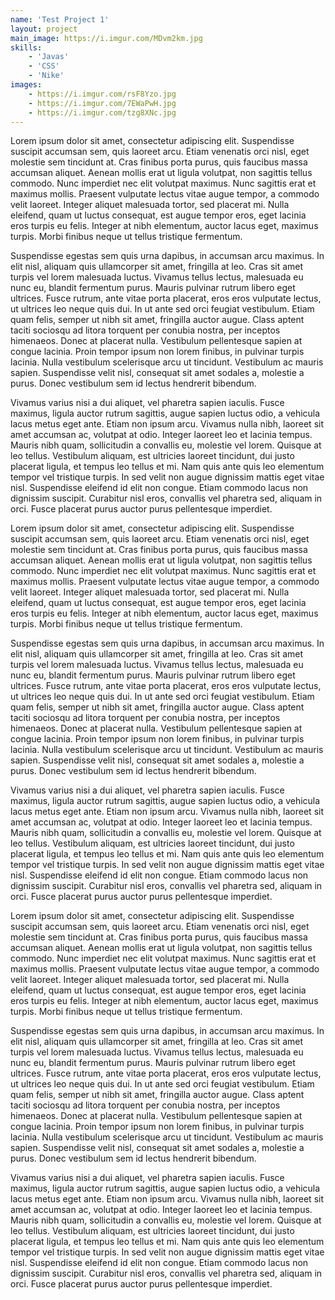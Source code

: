 ```yaml
---
name: 'Test Project 1'
layout: project
main_image: https://i.imgur.com/MDvm2km.jpg
skills:
    - 'Javas'
    - 'CSS'
    - 'Nike'
images: 
    - https://i.imgur.com/rsF8Yzo.jpg
    - https://i.imgur.com/7EWaPwH.jpg
    - https://i.imgur.com/tzg8XNc.jpg
---
```


Lorem ipsum dolor sit amet, consectetur adipiscing elit. Suspendisse suscipit accumsan sem, quis laoreet arcu. Etiam venenatis orci nisl, eget molestie sem tincidunt at. Cras finibus porta purus, quis faucibus massa accumsan aliquet. Aenean mollis erat ut ligula volutpat, non sagittis tellus commodo. Nunc imperdiet nec elit volutpat maximus. Nunc sagittis erat et maximus mollis. Praesent vulputate lectus vitae augue tempor, a commodo velit laoreet. Integer aliquet malesuada tortor, sed placerat mi. Nulla eleifend, quam ut luctus consequat, est augue tempor eros, eget lacinia eros turpis eu felis. Integer at nibh elementum, auctor lacus eget, maximus turpis. Morbi finibus neque ut tellus tristique fermentum.

Suspendisse egestas sem quis urna dapibus, in accumsan arcu maximus. In elit nisl, aliquam quis ullamcorper sit amet, fringilla at leo. Cras sit amet turpis vel lorem malesuada luctus. Vivamus tellus lectus, malesuada eu nunc eu, blandit fermentum purus. Mauris pulvinar rutrum libero eget ultrices. Fusce rutrum, ante vitae porta placerat, eros eros vulputate lectus, ut ultrices leo neque quis dui. In ut ante sed orci feugiat vestibulum. Etiam quam felis, semper ut nibh sit amet, fringilla auctor augue. Class aptent taciti sociosqu ad litora torquent per conubia nostra, per inceptos himenaeos. Donec at placerat nulla. Vestibulum pellentesque sapien at congue lacinia. Proin tempor ipsum non lorem finibus, in pulvinar turpis lacinia. Nulla vestibulum scelerisque arcu ut tincidunt. Vestibulum ac mauris sapien. Suspendisse velit nisl, consequat sit amet sodales a, molestie a purus. Donec vestibulum sem id lectus hendrerit bibendum.

Vivamus varius nisi a dui aliquet, vel pharetra sapien iaculis. Fusce maximus, ligula auctor rutrum sagittis, augue sapien luctus odio, a vehicula lacus metus eget ante. Etiam non ipsum arcu. Vivamus nulla nibh, laoreet sit amet accumsan ac, volutpat at odio. Integer laoreet leo et lacinia tempus. Mauris nibh quam, sollicitudin a convallis eu, molestie vel lorem. Quisque at leo tellus. Vestibulum aliquam, est ultricies laoreet tincidunt, dui justo placerat ligula, et tempus leo tellus et mi. Nam quis ante quis leo elementum tempor vel tristique turpis. In sed velit non augue dignissim mattis eget vitae nisl. Suspendisse eleifend id elit non congue. Etiam commodo lacus non dignissim suscipit. Curabitur nisl eros, convallis vel pharetra sed, aliquam in orci. Fusce placerat purus auctor purus pellentesque imperdiet.

Lorem ipsum dolor sit amet, consectetur adipiscing elit. Suspendisse suscipit accumsan sem, quis laoreet arcu. Etiam venenatis orci nisl, eget molestie sem tincidunt at. Cras finibus porta purus, quis faucibus massa accumsan aliquet. Aenean mollis erat ut ligula volutpat, non sagittis tellus commodo. Nunc imperdiet nec elit volutpat maximus. Nunc sagittis erat et maximus mollis. Praesent vulputate lectus vitae augue tempor, a commodo velit laoreet. Integer aliquet malesuada tortor, sed placerat mi. Nulla eleifend, quam ut luctus consequat, est augue tempor eros, eget lacinia eros turpis eu felis. Integer at nibh elementum, auctor lacus eget, maximus turpis. Morbi finibus neque ut tellus tristique fermentum.

Suspendisse egestas sem quis urna dapibus, in accumsan arcu maximus. In elit nisl, aliquam quis ullamcorper sit amet, fringilla at leo. Cras sit amet turpis vel lorem malesuada luctus. Vivamus tellus lectus, malesuada eu nunc eu, blandit fermentum purus. Mauris pulvinar rutrum libero eget ultrices. Fusce rutrum, ante vitae porta placerat, eros eros vulputate lectus, ut ultrices leo neque quis dui. In ut ante sed orci feugiat vestibulum. Etiam quam felis, semper ut nibh sit amet, fringilla auctor augue. Class aptent taciti sociosqu ad litora torquent per conubia nostra, per inceptos himenaeos. Donec at placerat nulla. Vestibulum pellentesque sapien at congue lacinia. Proin tempor ipsum non lorem finibus, in pulvinar turpis lacinia. Nulla vestibulum scelerisque arcu ut tincidunt. Vestibulum ac mauris sapien. Suspendisse velit nisl, consequat sit amet sodales a, molestie a purus. Donec vestibulum sem id lectus hendrerit bibendum.

Vivamus varius nisi a dui aliquet, vel pharetra sapien iaculis. Fusce maximus, ligula auctor rutrum sagittis, augue sapien luctus odio, a vehicula lacus metus eget ante. Etiam non ipsum arcu. Vivamus nulla nibh, laoreet sit amet accumsan ac, volutpat at odio. Integer laoreet leo et lacinia tempus. Mauris nibh quam, sollicitudin a convallis eu, molestie vel lorem. Quisque at leo tellus. Vestibulum aliquam, est ultricies laoreet tincidunt, dui justo placerat ligula, et tempus leo tellus et mi. Nam quis ante quis leo elementum tempor vel tristique turpis. In sed velit non augue dignissim mattis eget vitae nisl. Suspendisse eleifend id elit non congue. Etiam commodo lacus non dignissim suscipit. Curabitur nisl eros, convallis vel pharetra sed, aliquam in orci. Fusce placerat purus auctor purus pellentesque imperdiet.

Lorem ipsum dolor sit amet, consectetur adipiscing elit. Suspendisse suscipit accumsan sem, quis laoreet arcu. Etiam venenatis orci nisl, eget molestie sem tincidunt at. Cras finibus porta purus, quis faucibus massa accumsan aliquet. Aenean mollis erat ut ligula volutpat, non sagittis tellus commodo. Nunc imperdiet nec elit volutpat maximus. Nunc sagittis erat et maximus mollis. Praesent vulputate lectus vitae augue tempor, a commodo velit laoreet. Integer aliquet malesuada tortor, sed placerat mi. Nulla eleifend, quam ut luctus consequat, est augue tempor eros, eget lacinia eros turpis eu felis. Integer at nibh elementum, auctor lacus eget, maximus turpis. Morbi finibus neque ut tellus tristique fermentum.

Suspendisse egestas sem quis urna dapibus, in accumsan arcu maximus. In elit nisl, aliquam quis ullamcorper sit amet, fringilla at leo. Cras sit amet turpis vel lorem malesuada luctus. Vivamus tellus lectus, malesuada eu nunc eu, blandit fermentum purus. Mauris pulvinar rutrum libero eget ultrices. Fusce rutrum, ante vitae porta placerat, eros eros vulputate lectus, ut ultrices leo neque quis dui. In ut ante sed orci feugiat vestibulum. Etiam quam felis, semper ut nibh sit amet, fringilla auctor augue. Class aptent taciti sociosqu ad litora torquent per conubia nostra, per inceptos himenaeos. Donec at placerat nulla. Vestibulum pellentesque sapien at congue lacinia. Proin tempor ipsum non lorem finibus, in pulvinar turpis lacinia. Nulla vestibulum scelerisque arcu ut tincidunt. Vestibulum ac mauris sapien. Suspendisse velit nisl, consequat sit amet sodales a, molestie a purus. Donec vestibulum sem id lectus hendrerit bibendum.

Vivamus varius nisi a dui aliquet, vel pharetra sapien iaculis. Fusce maximus, ligula auctor rutrum sagittis, augue sapien luctus odio, a vehicula lacus metus eget ante. Etiam non ipsum arcu. Vivamus nulla nibh, laoreet sit amet accumsan ac, volutpat at odio. Integer laoreet leo et lacinia tempus. Mauris nibh quam, sollicitudin a convallis eu, molestie vel lorem. Quisque at leo tellus. Vestibulum aliquam, est ultricies laoreet tincidunt, dui justo placerat ligula, et tempus leo tellus et mi. Nam quis ante quis leo elementum tempor vel tristique turpis. In sed velit non augue dignissim mattis eget vitae nisl. Suspendisse eleifend id elit non congue. Etiam commodo lacus non dignissim suscipit. Curabitur nisl eros, convallis vel pharetra sed, aliquam in orci. Fusce placerat purus auctor purus pellentesque imperdiet.